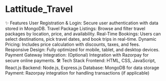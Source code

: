 ﻿# Lattitude_Travel
✨ Features
User Registration & Login: Secure user authentication with data stored in MongoDB.
Travel Package Listings: Browse and filter travel packages by location, price, and availability.
Real-Time Bookings: Users can select destinations, pick travel dates, and book trips in real-time.
Dynamic Pricing: Includes price calculation with discounts, taxes, and fees.
Responsive Design: Fully optimized for mobile, tablet, and desktop devices.
Payment Gateway Integration: (Optional) Integration with Razorpay for secure online payments.
🛠️ Tech Stack
Frontend: HTML, CSS, JavaScript, React.js
Backend: Node.js, Express.js
Database: MongoDB for data storage
Payment: Razorpay integration for handling transactions (if applicable)
